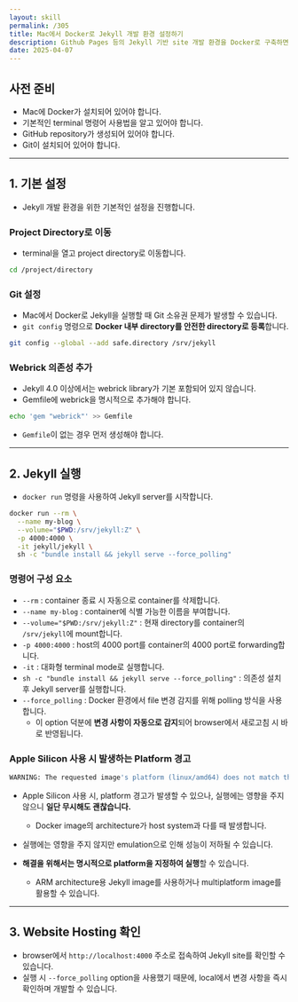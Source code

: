 ```yaml
---
layout: skill
permalink: /305
title: Mac에서 Docker로 Jekyll 개발 환경 설정하기
description: Github Pages 등의 Jekyll 기반 site 개발 환경을 Docker로 구축하면, 다른 program과의 의존성 문제 없이 더 쉽게 구축할 수 있습니다.
date: 2025-04-07
---
```



## 사전 준비

- Mac에 Docker가 설치되어 있어야 합니다.
- 기본적인 terminal 명령어 사용법을 알고 있어야 합니다.
- GitHub repository가 생성되어 있어야 합니다.
- Git이 설치되어 있어야 합니다.


---


## 1. 기본 설정

- Jekyll 개발 환경을 위한 기본적인 설정을 진행합니다.


### Project Directory로 이동

- terminal을 열고 project directory로 이동합니다.

```bash
cd /project/directory
```


### Git 설정

- Mac에서 Docker로 Jekyll을 실행할 때 Git 소유권 문제가 발생할 수 있습니다.
- `git config` 명령으로 **Docker 내부 directory를 안전한 directory로 등록**합니다.

```bash
git config --global --add safe.directory /srv/jekyll
```


### Webrick 의존성 추가

- Jekyll 4.0 이상에서는 webrick library가 기본 포함되어 있지 않습니다.
- Gemfile에 webrick을 명시적으로 추가해야 합니다.

```bash
echo 'gem "webrick"' >> Gemfile
```

- `Gemfile`이 없는 경우 먼저 생성해야 합니다.


---


## 2. Jekyll 실행

- `docker run` 명령을 사용하여 Jekyll server를 시작합니다.

```bash
docker run --rm \
  --name my-blog \
  --volume="$PWD:/srv/jekyll:Z" \
  -p 4000:4000 \
  -it jekyll/jekyll \
  sh -c "bundle install && jekyll serve --force_polling"
```


### 명령어 구성 요소

- `--rm` : container 종료 시 자동으로 container를 삭제합니다.
- `--name my-blog` : container에 식별 가능한 이름을 부여합니다.
- `--volume="$PWD:/srv/jekyll:Z"` : 현재 directory를 container의 `/srv/jekyll`에 mount합니다.
- `-p 4000:4000` : host의 4000 port를 container의 4000 port로 forwarding합니다.
- `-it` : 대화형 terminal mode로 실행합니다.
- `sh -c "bundle install && jekyll serve --force_polling"` : 의존성 설치 후 Jekyll server를 실행합니다.
- `--force_polling` : Docker 환경에서 file 변경 감지를 위해 polling 방식을 사용합니다.
    - 이 option 덕분에 **변경 사항이 자동으로 감지**되어 browser에서 새로고침 시 바로 반영됩니다.


### Apple Silicon 사용 시 발생하는 Platform 경고

```bash
WARNING: The requested image's platform (linux/amd64) does not match the detected host platform (linux/arm64/v8)
```

- Apple Silicon 사용 시, platform 경고가 발생할 수 있으나, 실행에는 영향을 주지 않으니 **일단 무시해도 괜찮습니다.**
    - Docker image의 architecture가 host system과 다를 때 발생합니다.

- 실행에는 영향을 주지 않지만 emulation으로 인해 성능이 저하될 수 있습니다.

- **해결을 위해서는 명시적으로 platform을 지정하여 실행**할 수 있습니다.
    - ARM architecture용 Jekyll image를 사용하거나 multiplatform image를 활용할 수 있습니다.


---


## 3. Website Hosting 확인

- browser에서 `http://localhost:4000` 주소로 접속하여 Jekyll site를 확인할 수 있습니다.
- 실행 시 `--force_polling` option을 사용했기 때문에, local에서 변경 사항을 즉시 확인하며 개발할 수 있습니다.
